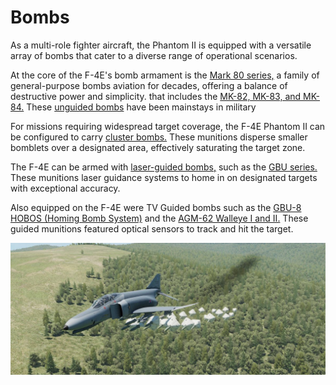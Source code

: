 # Bombs

As a multi-role fighter aircraft, the Phantom II is equipped with a versatile array of bombs that
cater to a diverse range of operational scenarios.

At the core of the F-4E's bomb armament is
the [Mark 80 series,](./conventional_bombs.md#mk-80-series) a family of general-purpose bombs
aviation for decades, offering a balance of destructive power and simplicity.
that includes the [MK-82, MK-83, and MK-84.](./conventional_bombs.md#mk-80-series)
These [unguided bombs](./conventional_bombs.md) have been mainstays in military

For missions requiring widespread target coverage, the F-4E Phantom II can be configured to carry
[cluster bombs.](./cluster_bombs.md) These munitions disperse smaller bomblets
over a designated area, effectively saturating the target zone.

The F-4E can be armed with [laser-guided bombs,](./laser_guided_bombs.md) such as
the [GBU series.](./laser_guided_bombs.md#gbu-10-12-and-24) These munitions laser guidance
systems to home in on designated targets with exceptional accuracy.

Also equipped on the F-4E were TV Guided bombs such as
the [GBU-8 HOBOS (Homing Bomb System)](./tv_guided_bombs.md#variants) and the
[AGM-62 Walleye I and II.](./tv_guided_bombs.md#variants) These guided munitions featured optical
sensors to track and hit the target.

![Bombing Air-Ballute](../../../img/ext_f4_bombing_run.jpg)
